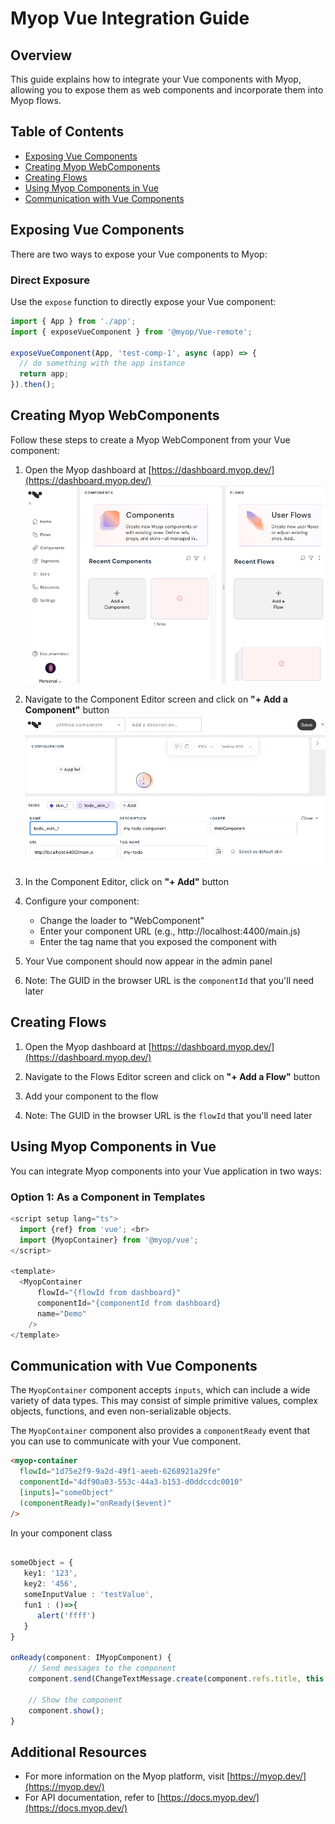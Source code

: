 # Myop Vue Integration Guide

## Overview

This guide explains how to integrate your Vue components with Myop, allowing you to expose them as web components and incorporate them into Myop flows.

## Table of Contents

- [Exposing Vue Components](#exposing-vue-components)
- [Creating Myop WebComponents](#creating-myop-webcomponents)
- [Creating Flows](#creating-flows)
- [Using Myop Components in Vue](#using-myop-components-in-vue)
- [Communication with Vue Components](#communication-with-Vue-components)

## Exposing Vue Components

There are two ways to expose your Vue components to Myop:

### Direct Exposure

Use the `expose` function to directly expose your Vue component:

```typescript
import { App } from './app';
import { exposeVueComponent } from '@myop/Vue-remote';

exposeVueComponent(App, 'test-comp-1', async (app) => {
  // do something with the app instance
  return app;
}).then();
```

## Creating Myop WebComponents

Follow these steps to create a Myop WebComponent from your Vue component:

1. Open the Myop dashboard at [https://dashboard.myop.dev/](https://dashboard.myop.dev/) <br>
   <img src="docs/images/admin-dashboard.png" alt="Add Component Button" width="500"><br>

2. Navigate to the Component Editor screen and click on **"+ Add a Component"** button <br>
   <img src="docs/images/component-editor.png" alt="Add Component Button" width="500"><br>

3. In the Component Editor, click on **"+ Add"** button

4. Configure your component:

   - Change the loader to "WebComponent"
   - Enter your component URL (e.g., http://localhost:4400/main.js)
   - Enter the tag name that you exposed the component with

5. Your Vue component should now appear in the admin panel

6. Note: The GUID in the browser URL is the `componentId` that you'll need later

## Creating Flows

1. Open the Myop dashboard at [https://dashboard.myop.dev/](https://dashboard.myop.dev/)

2. Navigate to the Flows Editor screen and click on **"+ Add a Flow"** button

3. Add your component to the flow

4. Note: The GUID in the browser URL is the `flowId` that you'll need later

## Using Myop Components in Vue

You can integrate Myop components into your Vue application in two ways:

### Option 1: As a Component in Templates

```typescript
<script setup lang="ts">
  import {ref} from 'vue'; <br>
  import {MyopContainer} from '@myop/vue';
</script>

<template>
  <MyopContainer
      flowId="{flowId from dashboard}"
      componentId="{componentId from dashboard}
      name="Demo"
    />
</template>
```

## Communication with Vue Components

The `MyopContainer` component accepts `inputs`, which can include a wide variety of data types. This may consist of simple primitive values, complex objects, functions, and even non-serializable objects.

The `MyopContainer` component also provides a `componentReady` event that you can use to communicate with your Vue component.

```html
<myop-container
  flowId="1d75e2f9-9a2d-49f1-aeeb-6268921a29fe"
  componentId="4df90a03-553c-44a3-b153-d0ddccdc0010"
  [inputs]="someObject"
  (componentReady)="onReady($event)"
/>
```

In your component class

```typescript

someObject = {
   key1: '123',
   key2: '456',
   someInputValue : 'testValue',
   fun1 : ()=>{
      alert('ffff')
   }
}

onReady(component: IMyopComponent) {
    // Send messages to the component
    component.send(ChangeTextMessage.create(component.refs.title, this.inputs.name));

    // Show the component
    component.show();
}
```

## Additional Resources

- For more information on the Myop platform, visit [https://myop.dev/](https://myop.dev/)
- For API documentation, refer to [https://docs.myop.dev/](https://docs.myop.dev/)
